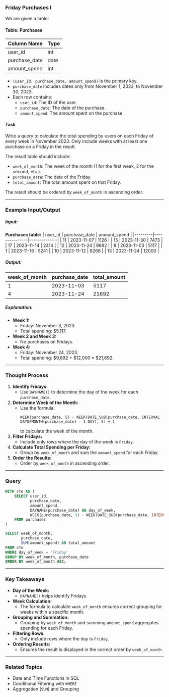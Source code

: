 ### Friday Purchases I

We are given a table:

#### Table: Purchases
| Column Name   | Type |
|---------------|------|
| user_id       | int  |
| purchase_date | date |
| amount_spend  | int  |

- `(user_id, purchase_date, amount_spend)` is the primary key.
- `purchase_date` includes dates only from November 1, 2023, to November 30, 2023.
- Each row contains:
  - `user_id`: The ID of the user.
  - `purchase_date`: The date of the purchase.
  - `amount_spend`: The amount spent on the purchase.

#### Task
Write a query to calculate the total spending by users on each Friday of every week in November 2023. Only include weeks with at least one purchase on a Friday in the result.

The result table should include:
- `week_of_month`: The week of the month (1 for the first week, 2 for the second, etc.).
- `purchase_date`: The date of the Friday.
- `total_amount`: The total amount spent on that Friday.

The result should be ordered by `week_of_month` in ascending order.

---

### Example Input/Output

##### Input:
**Purchases table:**
| user_id | purchase_date | amount_spend |
|---------|---------------|--------------|
| 11      | 2023-11-07    | 1126         |
| 15      | 2023-11-30    | 7473         |
| 17      | 2023-11-14    | 2414         |
| 12      | 2023-11-24    | 9692         |
| 8       | 2023-11-03    | 5117         |
| 1       | 2023-11-16    | 5241         |
| 10      | 2023-11-12    | 8266         |
| 13      | 2023-11-24    | 12000        |

##### Output:
| week_of_month | purchase_date | total_amount |
|---------------|---------------|--------------|
| 1             | 2023-11-03    | 5117         |
| 4             | 2023-11-24    | 21692        |

##### Explanation:
- **Week 1:**
  - Friday: November 3, 2023.
  - Total spending: $5,117.
- **Week 2 and Week 3:**
  - No purchases on Fridays.
- **Week 4:**
  - Friday: November 24, 2023.
  - Total spending: $9,692 + $12,000 = $21,692.

---

### Thought Process
1. **Identify Fridays:**
   - Use `DAYNAME()` to determine the day of the week for each `purchase_date`.
2. **Determine Week of the Month:**
   - Use the formula:
     ```
     WEEK(purchase_date, 5) - WEEK(DATE_SUB(purchase_date, INTERVAL DAYOFMONTH(purchase_date) - 1 DAY), 5) + 1
     ```
     to calculate the week of the month.
3. **Filter Fridays:**
   - Include only rows where the day of the week is `Friday`.
4. **Calculate Total Spending per Friday:**
   - Group by `week_of_month` and sum the `amount_spend` for each Friday.
5. **Order the Results:**
   - Order by `week_of_month` in ascending order.

---

### Query
```sql
WITH cte AS (
    SELECT user_id,
           purchase_date,
           amount_spend,
           DAYNAME(purchase_date) AS day_of_week,
           WEEK(purchase_date, 5) - WEEK(DATE_SUB(purchase_date, INTERVAL DAYOFMONTH(purchase_date) - 1 DAY), 5) + 1 AS week_of_month
    FROM purchases
)

SELECT week_of_month,
       purchase_date,
       SUM(amount_spend) AS total_amount
FROM cte
WHERE day_of_week = 'Friday'
GROUP BY week_of_month, purchase_date
ORDER BY week_of_month ASC;
```

---

### Key Takeaways
- **Day of the Week:**
  - `DAYNAME()` helps identify Fridays.
- **Week Calculation:**
  - The formula to calculate `week_of_month` ensures correct grouping for weeks within a specific month.
- **Grouping and Summation:**
  - Grouping by `week_of_month` and summing `amount_spend` aggregates spending for each Friday.
- **Filtering Rows:**
  - Only include rows where the day is `Friday`.
- **Ordering Results:**
  - Ensures the result is displayed in the correct order by `week_of_month`.

---

### Related Topics
- Date and Time Functions in SQL
- Conditional Filtering with `WHERE`
- Aggregation (`SUM`) and Grouping
